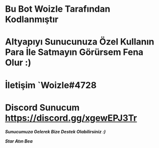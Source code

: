 # Bu Bot Woizle Tarafından Kodlanmıştır

# Altyapıyı Sunucunuza Özel Kullanın Para İle Satmayın Görürsem Fena Olur :)

# İletişim `Woizle#4728

# Discord Sunucum https://discord.gg/xgewEPJ3Tr

***Sunucumuza Gelerek Bize Destek Olabilirsiniz :)***

***Star Atın Bea***
